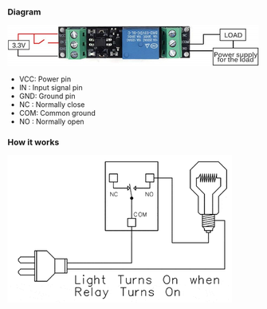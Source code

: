 ### Diagram
<img src="diagram.jpg"></img> 
* VCC: Power pin
* IN : Input signal pin
* GND: Ground pin
* NC : Normally close
* COM: Common ground
* NO : Normally open
### How it works 
<img src="inAction.gif"></img> 
